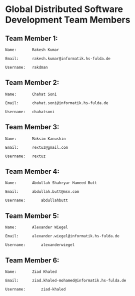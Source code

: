 # Global Distributed Software Development Team Members

## Team Member 1:

	Name: 		Rakesh Kumar

	Email:		rakesh.kumar@informatik.hs-fulda.de

	Username:  	rakdman

## Team Member 2:

	Name: 		Chahat Soni

	Email:		chahat.soni@informatik.hs-fulda.de

	Username:  	chahatsoni

## Team Member 3:

	Name: 		Maksim Kanushin

	Email:		rextuz@gmail.com

	Username:  	rextuz

## Team Member 4:

	Name:		Abdullah Shahryar Hameed Butt

	Email:		abdullah.butt@msn.com

	Username:   	abdullahbutt

## Team Member 5:

	Name: 		Alexander Wiegel

	Email:		alexander.wiegel@informatik.hs-fulda.de

	Username:   	alexanderwiegel

## Team Member 6:

	Name: 		Ziad Khaled

	Email:		ziad.khaled-mohamed@informatik.hs-fulda.de

	Username:   	ziad-khaled
	
